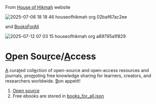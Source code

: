 From [House of Hikmah](https://houseofhikmah.org/#open-source) website

![2025-07-06 18 18 46 houseofhikmah org 02baf67ac2ee](https://github.com/user-attachments/assets/6d7a811e-7e3d-4acd-8bad-46ba1a13dc58)

and [BooksForAll](https://houseofhikmah.org/BooksForAll)

![2025-07-12 07 03 15 houseofhikmah org a89795a1f829](https://github.com/user-attachments/assets/b2e03de7-dd6d-42de-9f02-ff84082d9613)

<h1><a href="https://www.google.com/search?q=1.2%2B%28sqrt%281-%28sqrt%28x%5E2%2By%5E2%29%29%5E2%29+%2B+1+-+x%5E2-y%5E2%29+*+%28sin+%281808+*+%28x*8%2By%2F1%2B8%29%29%2B1%2F8%29+from+-1.8+to+1.8&sca_esv=9618b3d17554a7c1&sxsrf=ADLYWIIE_sU6sSQM6qB6AQVHCYxtinRqZA%3A1736052224096&ei=AA56Z8TCBaCUseMP8sm5wQ8&ved=0ahUKEwjEwoPB4t2KAxUgSmwGHfJkLvgQ4dUDCBA&uact=5&oq=1.2%2B%28sqrt%281-%28sqrt%28x%5E2%2By%5E2%29%29%5E2%29+%2B+1+-+x%5E2-y%5E2%29+*+%28sin+%281808+*+%28x*8%2By%2F1%2B8%29%29%2B1%2F8%29+from+-1.8+to+1.8&gs_lp=Egxnd3Mtd2l6LXNlcnAiXzEuMisoc3FydCgxLShzcXJ0KHheMit5XjIpKV4yKSArIDEgLSB4XjIteV4yKSAqIChzaW4gKDE4MDggKiAoeCo4K3kvMSs4KSkrMS84KSBmcm9tIC0xLjggdG8gMS44SMoPUJUHWOoLcAF4AJABAJgBUKABgQGqAQEyuAEDyAEA-AEBmAIAoAIAmAMAiAYBkgcAoAda&sclient=gws-wiz-serp">O</a>pen Sou<a href="https://images.yourstory.com/cs/wordpress/2017/08/Richard_Stallman-CC.jpg">r</a>ce/<a href="https://i0.wp.com/therealnews.com/wp-content/uploads/2023/01/GettyImages-160604909-scaled.jpg">A</a>ccess</h1>
<p><a href="https://upload.wikimedia.org/wikipedia/commons/c/c3/Alexandra_Elbakyan_at_the_barbershop_in_2021.jpg">A</a> cura<a href="https://media.wired.com/photos/59332d1f95879f6d0c00ad9e/master/w_1600,c_limit/berners-lee.jpg">t</a>ed coll<a href="https://usesthis.com/images/interviews/eric.s.raymond/portrait.jpg">e</a>ction of open-source and open-access resources and <a href="https://static01.nyt.com/images/2013/06/30/magazine/30wales1/mag-30Wales-t_CA0-superJumbo.jpg">j</a>ournals, pro<a href="https://www.ibiology.org/wp-content/uploads/2017/07/Michael_Eisen_HHMI.jpg">m</a>oting free knowledge sharing for learners, creators, and researchers worldwide. <a href="https://upload.wikimedia.org/wikipedia/commons/thumb/e/e8/Brewster_Kahle_at_the_Grand_Re-Opening_of_the_Public_Domain_%2846207808694%29_%28cropped%29.jpg/1920px-Brewster_Kahle_at_the_Grand_Re-Opening_of_the_Public_Domain_%2846207808694%29_%28cropped%29.jpg">B</a>on appetit!</p>

1. [Open source](https://github.com/FaizalZahid/open-source/tree/main/open-source)
2. Free ebooks are stored in [books_for_all.json](https://github.com/FaizalZahid/open-source/blob/main/books_for_all.json)
